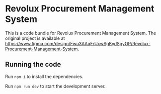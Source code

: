 
  # Revolux Procurement Management System

  This is a code bundle for Revolux Procurement Management System. The original project is available at https://www.figma.com/design/Fwu3AAqFrUxwSgKydSgyOP/Revolux-Procurement-Management-System.

  ## Running the code

  Run `npm i` to install the dependencies.

  Run `npm run dev` to start the development server.
  
